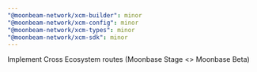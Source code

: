 ```yaml
---
"@moonbeam-network/xcm-builder": minor
"@moonbeam-network/xcm-config": minor
"@moonbeam-network/xcm-types": minor
"@moonbeam-network/xcm-sdk": minor
---
```


Implement Cross Ecosystem routes (Moonbase Stage <> Moonbase Beta)
